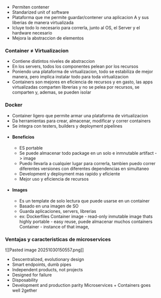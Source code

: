 - Permiten contener 
- Standarized unit of software
- Plataforma que me permite guardar/contener una aplicacion A y sus liberias de manera virtualizada
- Icluye todo lo necesario para correrla, junto al OS, el Server y el hardware necesario
- Mejora la abstraccion de elementos 

### Container $\neq$ Virtualizacion
- Contiene distintos niveles de abstraccion
- En los servers, todos los componentes pelean por los recursos
- Poniendo una plataforma de virtualizacion, todo se estabiliza de mejor manera, pero implica instalar todo para toda virtualizacion
- Containers son mejores en eficiencia de recursos y en gasto, las apps virtualizadas comparten librerias y no se pelea por recursos, se comparten y, ademas, se pueden isolar

### Docker
- Container ligero que permite armar una plataforma de virtualizacion
- Da herramientas para crear, almacenar, modificar y correr containers
- Se integra con testers, builders y deployment pipelines
- #### Beneficios
	- ES portable
	- Se puede almacenar todo package en un solo e inmnutable artifact ->  image
	- Puedo llevarla a cualquier lugar para correrla, tambien puedo correr diferentes versiones con diferentes dependencias en simultaneo
	- Development y deployment mas rapido y eficiente
	- Mejor uso y eficiencia de recursos
- #### Images
	- Es un template de solo lectura que puede usarse en un container
	- Basado en una imagen de SO
	- Guarda aplicaciones, servers, librerias
	- ex: Dockerfiles
Container image - read-only inmutable image thats highly portable - easy reuse, puede almacenar muchos containers
Container - instance of that image, 

### Ventajas y caracteristicas de microservices
![[Pasted image 20251030150557.png]]
- Descentralized, evolutionary design
- Smart endpoints, dumb pipes
- Independent products, not projects
- Designed for failure
- Disposability
- Development and production parity
Microservices + Containers goes well 2gether

